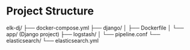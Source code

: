 
# Project Structure

elk-dj/
├── docker-compose.yml
├── django/
│   ├── Dockerfile
│   └── app/ (Django project)
├── logstash/
│   └── pipeline.conf
└── elasticsearch/
    └── elasticsearch.yml
